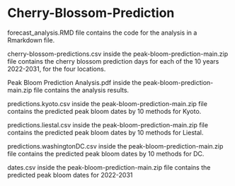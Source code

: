 # Cherry-Blossom-Prediction
forecast_analysis.RMD file contains the code for the analysis in a Rmarkdown file.

cherry-blossom-predictions.csv inside the peak-bloom-prediction-main.zip file contains the cherry blossom prediction days for each of the 10 years 2022-2031,  for the four locations. 

Peak Bloom Prediction Analysis.pdf inside the peak-bloom-prediction-main.zip file contains the analysis results.

predictions.kyoto.csv inside the peak-bloom-prediction-main.zip file contains the predicted peak bloom dates by 10 methods for Kyoto.

predictions.liestal.csv inside the peak-bloom-prediction-main.zip file contains the predicted peak bloom dates by 10 methods for Liestal.

predictions.washingtonDC.csv inside the peak-bloom-prediction-main.zip file contains the predicted peak bloom dates by 10 methods for DC.

dates.csv inside the peak-bloom-prediction-main.zip file contains the predicted peak bloom dates for 2022-2031


